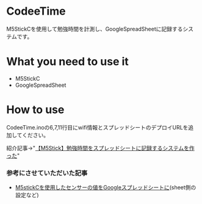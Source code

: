 # CodeeTime
M5StickCを使用して勉強時間を計測し、GoogleSpreadSheetに記録するシステムです。

# What you need to use it
- M5StickC
- GoogleSpreadSheet

# How to use
CodeeTime.inoの6,7,11行目にwifi情報とスプレッドシートのデプロイURLを追加してください。

紹介記事->"[【M5Stick】勉強時間をスプレッドシートに記録するシステムを作った](https://qiita.com/nih/items/55c80f370c1cb7d27e09)"

### 参考にさせていただいた記事
- [M5stickCを使用したセンサーの値をGoogleスプレッドシートに](https://make-iot.com/2020/12/19/m5stickcを使用したセンサーの値をgoogleスプレッドシート/)(sheet側の設定など)